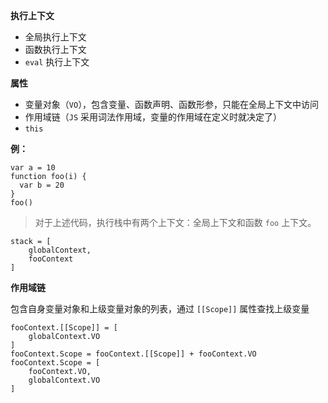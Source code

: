 **执行上下文**
- 全局执行上下文
- 函数执行上下文
- `eval` 执行上下文

**属性**
- 变量对象（`VO`），包含变量、函数声明、函数形参，只能在全局上下文中访问
- 作用域链（`JS` 采用词法作用域，变量的作用域在定义时就决定了）
- `this`

**例：**
```
var a = 10
function foo(i) {
  var b = 20
}
foo()
```
> 对于上述代码，执行栈中有两个上下文：全局上下文和函数 `foo` 上下文。

```
stack = [
    globalContext,
    fooContext
]
```

**作用域链**

包含自身变量对象和上级变量对象的列表，通过 `[[Scope]]` 属性查找上级变量

```
fooContext.[[Scope]] = [
    globalContext.VO
]
fooContext.Scope = fooContext.[[Scope]] + fooContext.VO
fooContext.Scope = [
    fooContext.VO,
    globalContext.VO
]
```


